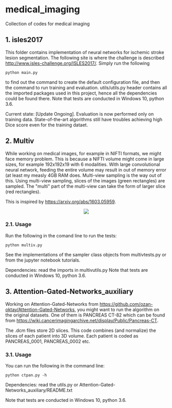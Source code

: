 # medical_imaging
Collection of codes for medical imaging

## 1. isles2017
This folder contains implementation of neural networks for ischemic stroke lesion segmentation. The following site is where the challenge is described http://www.isles-challenge.org/ISLES2017/.
Simply run the following
```
python main.py
```
to find out the command to create the default configuration file, and then the command to run training and evaluation.
utils/utils.py header contains all the imported packages used in this project, hence all the dependencies could be found there.
Note that tests are conducted in Windows 10, python 3.6. 

Current state: [Update Ongoing]. Evaluation is now performed only on training data. State-of-the-art algorithms still have troubles achieving high Dice score even for the training dataet.

## 2. Multiv
While working on medical images, for example in NIFTI formats, we might face memory problem. This is because a NIFTI volume might come in large sizes, for example 192x192x19 with 6 modalities. With large convolutional neural network, feeding the entire volume may result in out of memory error (at least my measly 4GB RAM does. Multi-view sampling is the way out of this. Using multi-view sampling, slices of the images (green rectangles) are sampled. The "multi" part of the multi-view can take the form of larger slice (red rectangles).

This is inspired by https://arxiv.org/abs/1603.05959.

<div align="center">
  <img src="https://github.com/etjoa003/medical_imaging/blob/master/multiv/Image%20Store/dualview2D_test.gif">
</div>

### 2.1. Usage
Run the following in the comand line to run the tests: 
```
python multiv.py
```

See the implementations of the sampler class objects from multivtests.py or from the jupyter notebook tutorials.

Dependencies: read the imports in multivutils.py
Note that tests are conducted in Windows 10, python 3.6. 


## 3. Attention-Gated-Networks_auxiliary
Working on Attention-Gated-Networks from https://github.com/ozan-oktay/Attention-Gated-Networks,
you might want to run the algorithm on the original datasets. One of them is PANCREAS CT-82 which
can be found from https://wiki.cancerimagingarchive.net/display/Public/Pancreas-CT.

The .dcm files store 2D slices. This code combines (and normalize) the slices of each patient 
into 3D volume. Each patient is coded as PANCREAS_0001, PANCREAS_0002 etc.

### 3.1. Usage
You can run the following in the command line:   
```
python ctpan.py -h
```

Dependencies: read the utils.py or Attention-Gated-Networks_auxiliary/README.txt

Note that tests are conducted in Windows 10, python 3.6. 
